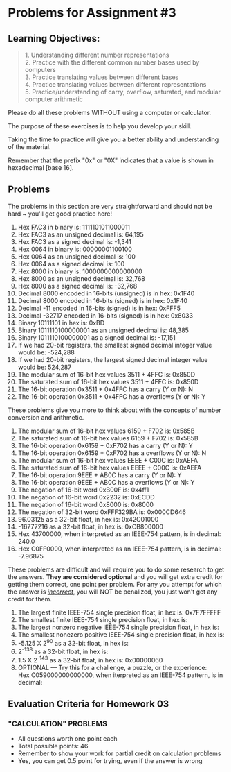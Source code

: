 # Problems for Assignment #3
## Learning Objectives:
<blockquote>
  1. Understanding different number representations<br />
  2. Practice with the different common number bases used by computers<br />
  3. Practice translating values between different bases<br />
  4. Practice translating values between different representations<br />
  5. Practice/understanding of carry, overflow, saturated, and modular computer arithmetic
</blockquote>

Please do all these problems WITHOUT using a computer or calculator.

The purpose of these exercises is to help you develop your skill.

Taking the time to practice will give you a better ability and understanding of the material.

Remember that the prefix "0x" or "0X" indicates that a value is shown in hexadecimal [base 16].

## Problems

The problems in this section are very straightforward and should not be hard ~ you'll get good practice here!
      <ol><li>Hex FAC3 in binary is: 1111101011000011
          <li>Hex FAC3 as an unsigned decimal is: 64,195
          <li>Hex FAC3 as a signed decimal is: -1,341
          <li>Hex 0064 in binary is: 00000001100100
          <li>Hex 0064 as an unsigned decimal is: 100
          <li>Hex 0064 as a signed decimal is: 100
          <li>Hex 8000 in binary is: 1000000000000000
          <li>Hex 8000 as an unsigned decimal is: 32,768
          <li>Hex 8000 as a signed decimal is: -32,768
          <li>Decimal 8000 encoded in 16-bits (unsigned) is in hex: 0x1F40
          <li>Decimal 8000 encoded in 16-bits (signed) is in hex: 0x1F40
          <li>Decimal -11 encoded in 16-bits (signed) is in hex: 0xFFF5
          <li>Decimal -32717 encoded in 16-bits (signed) is in hex: 0x8033
          <li>Binary 10111101 in hex is: 0xBD
          <li>Binary 1011110100000001 as an unsigned decimal is: 48,385
          <li>Binary 1011110100000001 as a signed decimal is: -17,151
          <li>If we had 20-bit registers, the smallest signed decimal integer value would be: -524,288
          <li>If we had 20-bit registers, the largest signed decimal integer value would be: 524,287
          <li>The modular sum of 16-bit hex values 3511 + 4FFC is: 0x850D
          <li>The saturated sum of 16-bit hex values 3511 + 4FFC is: 0x850D
          <li>The 16-bit operation 0x3511 + 0x4FFC has a carry (Y or N): N
          <li>The 16-bit operation 0x3511 + 0x4FFC has a overflows (Y or N): Y
      </ol>

These problems give you more to think about with the concepts of number conversion and arithmetic.
      <ol><li>The modular sum of 16-bit hex values 6159 + F702 is: 0x585B
          <li>The saturated sum of 16-bit hex values 6159 + F702 is: 0x585B
          <li>The 16-bit operation 0x6159 + 0xF702 has a carry (Y or N): Y
          <li>The 16-bit operation 0x6159 + 0xF702 has a overflows (Y or N): N
          <li>The modular sum of 16-bit hex values EEEE + C00C is: 0xAEFA
          <li>The saturated sum of 16-bit hex values EEEE + C00C is: 0xAEFA
          <li>The 16-bit operation 9EEE + AB0C has a carry (Y or N): Y
          <li>The 16-bit operation 9EEE + AB0C has a overflows (Y or N): Y
          <li>The negation of 16-bit word 0xB00F is: 0x4ff1
          <li>The negation of 16-bit word 0x2232 is: 0xECDD
          <li>The negation of 16-bit word 0x8000 is: 0x8000
          <li>The negation of 32-bit word 0xFFF329BA is: 0x000CD646
          <li>96.03125 as a 32-bit float, in hex is: 0x42C01000
          <li>-16777216 as a 32-bit float, in hex is: 0xCB800000
          <li>Hex 43700000, when interpreted as an IEEE-754 pattern, is in decimal: 240.0
          <li>Hex C0FF0000, when interpreted as an IEEE-754 pattern, is in decimal: -7.96875
      </ol>

These problems are difficult and will require you to do some research to get the answers.  <strong>They are considered optional</strong> and you will get extra credit for getting them correct, one point per problem.  For any you attempt for which the answer is <em><u>incorrect</u></em>, you will NOT be penalized, you just won't get any credit for them.
      <ol><li>The largest finite IEEE-754 single precision float, in hex is: 0x7F7FFFFF
          <li>The smallest finite IEEE-754 single precision float, in hex is:
          <li>The largest nonzero negative IEEE-754 single precision float, in hex is:
          <li>The smallest nonezero positive IEEE-754 single precision float, in hex is:
          <li>-5.125 X 2<sup>90</sup> as a 32-bit float, in hex is:
          <li>2<sup>-138</sup> as a 32-bit float, in hex is:
          <li>1.5 X 2<sup>-143</sup> as a 32-bit float, in hex is: 0x00000060
          <li>OPTIONAL &mdash; Try this for a challenge, a puzzle, or the experience:<br />
                  Hex C059000000000000, when iterpreted as an IEEE-754 pattern, is in decimal:
      </ol>

## Evaluation Criteria for Homework 03
### "CALCULATION" PROBLEMS
  - All questions worth one point each
  - Total possible points: 46
  - Remember to show your work for partial credit on calculation problems
  - Yes, you can get 0.5 point for trying, even if the answer is wrong
  













